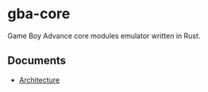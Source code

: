 # gba-core

Game Boy Advance core modules emulator written in Rust.

## Documents

- [Architecture](docs/arch.md)